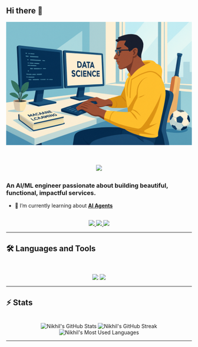 ## Hi there 👋

<!--
**nikhil-7781/nikhil-7781** is a ✨ _special_ ✨ repository because its `README.md` (this file) appears on your GitHub profile.

Here are some ideas to get you started:

- 🔭 I’m currently working on ...
- 🌱 I’m currently learning ...
- 👯 I’m looking to collaborate on ...
- 🤔 I’m looking for help with ...
- 💬 Ask me about ...
- 📫 How to reach me: ...
- 😄 Pronouns: ...
- ⚡ Fun fact: ...
-->

<img src="https://github.com/nikhil-7781/nikhil-7781/blob/main/github_header.png" alt="Banner of a developer sitting in front of a desk">

<h1 align="center">
    <img src="https://readme-typing-svg.herokuapp.com/?font=Inter&size=48&center=true&vCenter=true&width=500&height=70&color=4493F8&duration=4000&lines=Hi+There!+👋;+I'm+Nikhil+Vaidyanath+!;" />
</h1>

### An AI/ML engineer passionate about building beautiful, functional, impactful services.

- 🌱 I’m currently learning about **[AI Agents](https://roadmap.sh/ai-agents)**

<br>

<div align="center">
  <a href="vaidyanathnikhil@gmail.com">
    <img src="https://img.shields.io/badge/Gmail-333333?style=for-the-badge&logo=gmail&logoColor=red" />
  </a>
  <a href="https://www.linkedin.com/in/nikhil-vaidyanath-14b802256" target="_blank">
    <img src="https://img.shields.io/badge/LinkedIn-0077B5?style=for-the-badge&logo=linkedin&logoColor=white" target="_blank" />
  <a href="https://drive.google.com/file/d/1BBqRtquEPj19q6qDU2uEf0DQZg1HOCid/view?usp=sharing" target="_blank">
    <img src="https://img.shields.io/badge/Resume-1e1f26?style=for-the-badge&" target="_blank" />
  </a>
</div>

<hr>

## 🛠️ Languages and Tools

<br>

<p align="center">
  <img src="https://skillicons.dev/icons?i=java,spring,nodejs,express,mongodb,python,javascript" />
  <img src="https://skillicons.dev/icons?i=html,css,linux,git,pytorch,flutter,react-native,figma" />
</p>

<hr>

## ⚡️ Stats

<br>

<div align="center">
  <!-- GitHub Stats -->
  <img width="390" src="https://github-readme-stats.vercel.app/api?username=nikhil-7781&theme=transparent&count_private=true&show_icons=true&rank_icon=github&locale=en" alt="Nikhil's GitHub Stats" />
  
  <!-- Streak Stats (Vercel version - more reliable than Heroku) -->
  <img width="390" src="https://streak-stats.demolab.com?user=nikhil-7781&theme=transparent&date_format=j%20M%5B%20Y%5D&v=1" alt="Nikhil's GitHub Streak" />
  
  <!-- Top Languages -->
  <img width="325" src="https://github-readme-stats.vercel.app/api/top-langs?username=nikhil-7781&theme=transparent&layout=donut&hide=css&langs_count=8&border_radius=10&locale=en" alt="Nikhil's Most Used Languages" />
</div>

<hr>





